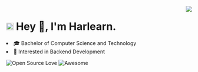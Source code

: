 <img align="right" src="https://github-readme-stats.vercel.app/api?username=Harlearn&show_icons=true&hide_border=true&include_all_commits=true&line_height=21" />

<h1><img src="https://emojis.slackmojis.com/emojis/images/1531849430/4246/blob-sunglasses.gif?1531849430" width="20"/> Hey 👋, I'm Harlearn.</h1>

 <p>
        <li>🎓 Bachelor of Computer Science and Technology</li>
    	<li>🧐 Interested in Backend Development</li>
</p>

![Open Source Love](https://badges.frapsoft.com/os/v2/open-source.svg?v=103)
![Awesome](https://cdn.rawgit.com/sindresorhus/awesome/d7305f38d29fed78fa85652e3a63e154dd8e8829/media/badge.svg)